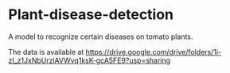 # Plant-disease-detection
A model to recognize certain diseases on tomato plants. 

The data is available at https://drive.google.com/drive/folders/1j-zI_z1JxNbUrzlAVWvq1ksK-gcA5FE9?usp=sharing 
